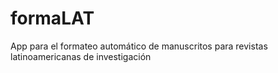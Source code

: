 # formaLAT
App para el formateo automático de manuscritos para revistas latinoamericanas de investigación
